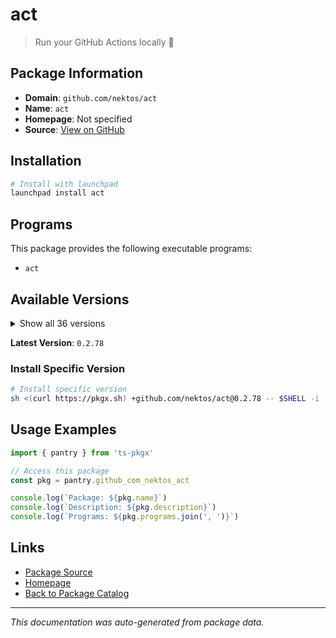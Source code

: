 # act

> Run your GitHub Actions locally 🚀

## Package Information

- **Domain**: `github.com/nektos/act`
- **Name**: `act`
- **Homepage**: Not specified
- **Source**: [View on GitHub](https://github.com/pkgxdev/pantry/tree/main/projects/github.com/nektos/act/package.yml)

## Installation

```bash
# Install with launchpad
launchpad install act
```

## Programs

This package provides the following executable programs:

- `act`

## Available Versions

<details>
<summary>Show all 36 versions</summary>

- `0.2.78`, `0.2.77`, `0.2.76`, `0.2.75`, `0.2.74`
- `0.2.73`, `0.2.72`, `0.2.71`, `0.2.70`, `0.2.69`
- `0.2.68`, `0.2.67`, `0.2.66`, `0.2.65`, `0.2.64`
- `0.2.63`, `0.2.62`, `0.2.61`, `0.2.60`, `0.2.59`
- `0.2.58`, `0.2.57`, `0.2.56`, `0.2.55`, `0.2.54`
- `0.2.53`, `0.2.52`, `0.2.51`, `0.2.50`, `0.2.49`
- `0.2.48`, `0.2.47`, `0.2.46`, `0.2.45`, `0.2.44`
- `0.2.43`

</details>

**Latest Version**: `0.2.78`

### Install Specific Version

```bash
# Install specific version
sh <(curl https://pkgx.sh) +github.com/nektos/act@0.2.78 -- $SHELL -i
```

## Usage Examples

```typescript
import { pantry } from 'ts-pkgx'

// Access this package
const pkg = pantry.github_com_nektos_act

console.log(`Package: ${pkg.name}`)
console.log(`Description: ${pkg.description}`)
console.log(`Programs: ${pkg.programs.join(', ')}`)
```

## Links

- [Package Source](https://github.com/pkgxdev/pantry/tree/main/projects/github.com/nektos/act/package.yml)
- [Homepage](#)
- [Back to Package Catalog](../package-catalog.md)

---

*This documentation was auto-generated from package data.*
